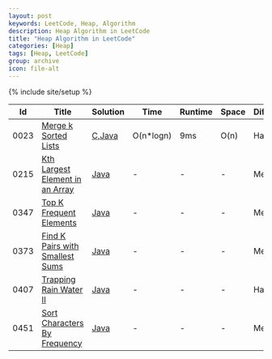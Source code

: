 ```yaml
---
layout: post
keywords: LeetCode, Heap, Algorithm
description: Heap Algorithm in LeetCode
title: "Heap Algorithm in LeetCode"
categories: [Heap]
tags: [Heap, LeetCode]
group: archive
icon: file-alt
---
```

{% include site/setup %}

|Id  | Title  | Solution   | Time | Runtime |  Space | Difficulty  | Catagory|
 ------------ | ------------ | ------------ | ------------ | ------------ | ------------ | ------------ | ------------
|0023|[Merge k Sorted Lists](https://leetcode.com/problems/merge-k-sorted-lists) | [C,Java](https://e.srl/leetcode-23/)  | O(n\*logn) |9ms| O(n)  |  Hard |Heap|
|0215|[Kth Largest Element in an Array](https://leetcode.com/problems/kth-largest-element-in-an-array) | [Java](https://e.srl/leetcode-215/)  |-|-|-| Medium |Heap|
|0347|[Top K Frequent Elements](https://leetcode.com/problems/top-k-frequent-elements/) | [Java](https://e.srl/leetcode-347/)  |-|-|-| Medium |Heap|
|0373|[Find K Pairs with Smallest Sums](https://leetcode.com/problems/find-k-pairs-with-smallest-sums/) | [Java](https://e.srl/leetcode-373/)  |-|-|-| Medium |Heap|
|0407|[Trapping Rain Water II](https://leetcode.com/problems/trapping-rain-water-ii/) | [Java](https://e.srl/leetcode-407/)  |-|-|-| Hard |Heap|
|0451|[Sort Characters By Frequency](https://leetcode.com/problems/sort-characters-by-frequency/) | [Java](https://e.srl/leetcode-451/)  |-|-|-| Medium |Heap|










